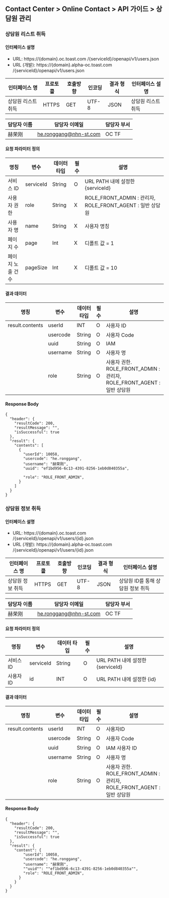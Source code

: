 ## Contact Center > Online Contact > API 가이드 > 상담원 관리
### 상담원 리스트 취득
#### 인터페이스 설명
- URL:	https://{domain}.oc.toast.com /{serviceId}/openapi/v1/users.json			
- URL (개발):	https://{domain}.alpha-oc.toast.com /{serviceId}/openapi/v1/users.json			

|인터페이스 명|프로토콜|호출방향|인코딩|결과 형식|인터페이스 설명|
|------------|-------|--------|-----|--------|--------------|
|상담원 리스트 취득|HTTPS  |GET    |UTF-8|JSON    |상담원 리스트 취득|

|담당자 이름	|담당자 이메일	|담당자 부서	|
|-----------|--------------|-----------|
|赫荣刚|he.ronggang@nhn-st.com|OC TF|

#### 요청 파라미터 정의
|명칭	|변수	|데이터 타입	|필수	|설명|
|-----|-----|----------|-----|----|
|서비스 ID	|serviceId	|String	|O	|URL PATH 내에  설정한 {serviceId}|
|사용자 권한	|role	|String	|X	|ROLE_FRONT_ADMIN : 관리자, ROLE_FRONT_AGENT : 일반 상담원|
|사용자 명	|name	|String	|X	|사용자 명칭|
|페이지 수	|page	|Int	|X	|디폴트 값 = 1|
|페이지 노출 건수	|pageSize	|Int	|X	|디폴트 값 = 10|

#### 결과 데이터
|명칭	|변수	|데이터 타입	|필수	|설명|
|-----|-----|-----------|----|----|
|result.contents	|userId	|INT	|O	|사용자 ID|
|	                |usercode	|String	|O	|사용자 Code|
|	                |uuid	|String	|O	|IAM |사용자 ID|
|	                |username	|String	|O	|사용자 명|
|	                |role	|String	|O	|사용자 권한. ROLE_FRONT_ADMIN : 관리자, ROLE_FRONT_AGENT : 일반 상담원|

#### Response Body
```
{
  "header": {
    "resultCode": 200,
    "resultMessage": "",
    "isSuccessful": true
  },
  "result": {
    "contents": [
      {
        "userId": 10058,
        "usercode": "he.ronggang",
        "username": "赫荣刚",
        "uuid": "ef1bd956-6c13-4391-8256-1eb0d840355a",

        "role": "ROLE_FRONT_ADMIN",
      }
    ]
  }
}
```

### 상담원 정보 취득
#### 인터페이스 설명
- URL:	https://{domain}.oc.toast.com /{serviceId}/openapi/v1/users/{id}.json			
- URL (개발):	https://{domain}.alpha-oc.toast.com /{serviceId}/openapi/v1/users/{id}.json			

|인터페이스 명|프로토콜|호출방향|인코딩|결과 형식|인터페이스 설명|
|------------|-------|--------|-----|--------|--------------|
|상담원 정보 취득|HTTPS  |GET    |UTF-8|JSON    |상담원 ID를 통해 상담원 정보 취득|

|담당자 이름	|담당자 이메일	|담당자 부서	|
|-----------|--------------|-----------|
|赫荣刚|he.ronggang@nhn-st.com|OC TF|

#### 요청 파라미터 정의
|명칭	|변수	|데이터 타입	|필수	|설명|
|-----|-----|----------|-----|----|
|서비스 ID	|serviceId	|String	|O	|URL PATH 내에 설정한 {serviceId}|
|사용자 ID	|id	|INT	|O	|URL PATH 내에 설정한 {id}|

#### 결과 데이터
|명칭	|변수	|데이터 타입	|필수	|설명|
|-----|-----|----------|-----|----|
|result.contents	|userId	|INT	|O	|사용자ID|
|	                |usercode	|String	|O	|사용자 Code|
|	                |uuid	|String	|O	|IAM 사용자 ID|
|	                |username	|String	|O	|사용자 명|
|	                |role	|String	|O	|사용자 권한. ROLE_FRONT_ADMIN : 관리자, ROLE_FRONT_AGENT : 일반 상담원|

#### Response Body
```
{
  "header": {
    "resultCode": 200,
    "resultMessage": "",
    "isSuccessful": true
  },
  "result": {
    "content": {
        "userId": 10058,
        "usercode": "he.ronggang",
        "username": "赫荣刚",
        ""uuid"": ""ef1bd956-6c13-4391-8256-1eb0d840355a"",
        "role": "ROLE_FRONT_ADMIN",
      }
    }
  }
}
```
